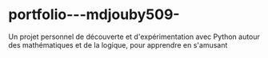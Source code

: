 # portfolio---mdjouby509-
 Un projet personnel de découverte et d'expérimentation avec Python autour des mathématiques et de la logique, pour apprendre en s'amusant 
